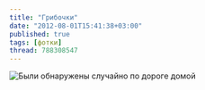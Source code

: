 ```yaml
---
title: "Грибочки"
date: "2012-08-01T15:41:38+03:00"
published: true
tags: [фотки]
thread: 788308547
---
```


![Были обнаружены случайно по дороге домой](/images/photos/mushrooms.jpg "Грибочки")
